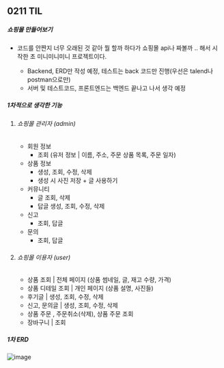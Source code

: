## 0211 TIL



##### 쇼핑몰 만들어보기

- 코드를 안짠지 너무 오래된 것 같아 뭘 할까 하다가 쇼핑몰 api나 짜볼까 .. 해서 시작한 초 미니미니미니 프로젝트이다. 

  - Backend, ERD만 작성 예정, 테스트는 back 코드만 진행(우선은 talend나 postman으로만)
  - 서버 및 테스트코드, 프론트엔드는 백엔드 끝나고 나서 생각 예정 

  

##### 1차적으로 생각한 기능

1. ###### 쇼핑몰 관리자 (admin)

   - 회원 정보
     - 조회 (유저 정보 | 이름, 주소, 주문 상품 목록, 주문 일자)
   - 상품 정보
     - 생성, 조회, 수정, 삭제
     - 생성 시 사진 저장 + 글 사용하기
   - 커뮤니티
     - 글 조회, 삭제
     - 답글 생성, 조회, 수정, 삭제
   - 신고
     - 조회, 답글
   - 문의
     - 조회, 답글

2. ###### 쇼핑몰 이용자 (user)

   - 상품 조회 | 전체 페이지 (상품 썸네일, 글, 재고 수량, 가격)
   - 상품 디테일 조회 | 개인 페이지 (상품 설명, 사진들)
   - 후기글 | 생성, 조회, 수정, 삭제
   - 신고, 문의글 | 생성, 조회, 수정, 삭제
   - 상품 주문 , 주문취소(삭제), 상품 주문 조회
   - 장바구니 | 조회



##### 1차 ERD

![image](https://github.com/dofl8787/TlL/assets/96863180/2a5d2952-8de7-45fd-9de6-7b62101b98d6)

